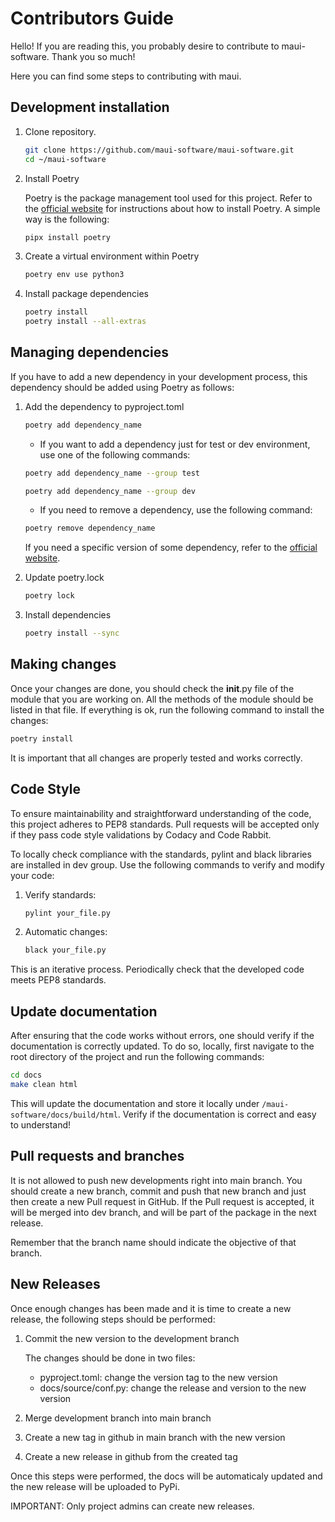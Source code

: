 # Contributors Guide
Hello! If you are reading this, you probably desire to
contribute to maui-software. Thank you so much!

Here you can find some steps to contributing with maui.

## Development installation

1. Clone repository.

	```bash
	git clone https://github.com/maui-software/maui-software.git
	cd ~/maui-software
	```

2. Install Poetry

	Poetry is the package management tool used for this project. 
	Refer to the 
	[official website](https://python-poetry.org/docs/#installing-with-pipx) 
	for instructions about how to install Poetry.
	A simple way is the following:

	```bash
	pipx install poetry
	```

3. Create a virtual environment within Poetry

	```bash
	poetry env use python3
	```

4. Install package dependencies

	```bash
	poetry install
	poetry install --all-extras
	```


## Managing dependencies

If you have to add a new dependency in your development process,
 this dependency should be added using Poetry as follows:

1. Add the dependency to pyproject.toml

	```bash
	poetry add dependency_name
	```

	* If you want to add a dependency just for test or dev environment, use one of the following commands:

	```bash
	poetry add dependency_name --group test
	```

	```bash
	poetry add dependency_name --group dev
	```

	* If you need to remove a dependency, use the following command:

	```bash
	poetry remove dependency_name
	```

	If you need a specific version of some dependency, refer to the [official website](https://python-poetry.org/docs/managing-dependencies/).

2. Update poetry.lock

	```bash
	poetry lock
	```

3. Install dependencies

	```bash
	poetry install --sync
	```

## Making changes

Once your changes are done, you should check the __init__.py
file of the module that you are working on. 
All the methods of the module should be listed in that file. 
If everything is ok, run the following command to install the changes:

```bash
poetry install
```

It is important that all changes are properly tested and works correctly.


## Code Style

To ensure maintainability and straightforward understanding of the code,
this project adheres to PEP8 standards. Pull requests will be accepted
only if they pass code style validations by Codacy and Code Rabbit.

To locally check compliance with the standards, pylint and black libraries
are installed in dev group. Use the following commands to verify and modify
your code:

1. Verify standards:
	
	```bash
	pylint your_file.py
	```
2. Automatic changes:

	```bash
	black your_file.py
	```

This is an iterative process. Periodically check that the developed code
meets PEP8 standards.

## Update documentation

After ensuring that the code works without errors, one should verify if 
the documentation is correctly updated. To do so, locally, 
first navigate to the root directory of the project and run the 
following commands:

```bash
cd docs
make clean html
```

This will update the documentation and store it locally under 
`/maui-software/docs/build/html`. 
Verify if the documentation is correct and easy to understand!

## Pull requests and branches

It is not allowed to push new developments right into main branch. 
You should create a new branch, commit and push 
that new branch and just then create a new Pull request in GitHub. 
If the Pull request is accepted, it will be merged into dev branch, 
and will be part of the package in the next release.

Remember that the branch name should indicate the objective of that branch.

## New Releases

Once enough changes has been made and it is time to create a new release,
the following steps should be performed:

1. Commit the new version to the development branch

	The changes should be done in two files:
	- pyproject.toml: change the version tag to the new version
	- docs/source/conf.py: change the release and version to the new version

2. Merge development branch into main branch
3. Create a new tag in github in main branch with the new version
4. Create a new release in github from the created tag

Once this steps were performed, the docs will be automaticaly updated and
the new release will be uploaded to PyPi.

IMPORTANT: Only project admins can create new releases.
